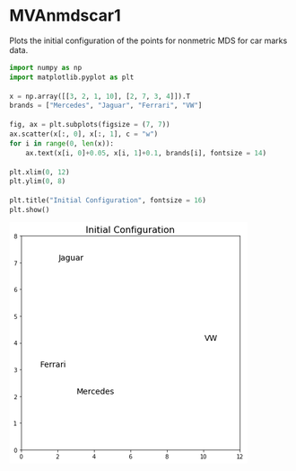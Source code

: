 # MVAnmdscar1
Plots the initial configuration of the points for nonmetric MDS for car marks data.

```python
import numpy as np
import matplotlib.pyplot as plt

x = np.array([[3, 2, 1, 10], [2, 7, 3, 4]]).T
brands = ["Mercedes", "Jaguar", "Ferrari", "VW"]

fig, ax = plt.subplots(figsize = (7, 7))
ax.scatter(x[:, 0], x[:, 1], c = "w")
for i in range(0, len(x)):
    ax.text(x[i, 0]+0.05, x[i, 1]+0.1, brands[i], fontsize = 14)

plt.xlim(0, 12)
plt.ylim(0, 8)

plt.title("Initial Configuration", fontsize = 16)
plt.show()
```
![MVAnmdscar1](MVAnmdscar1_python.png)